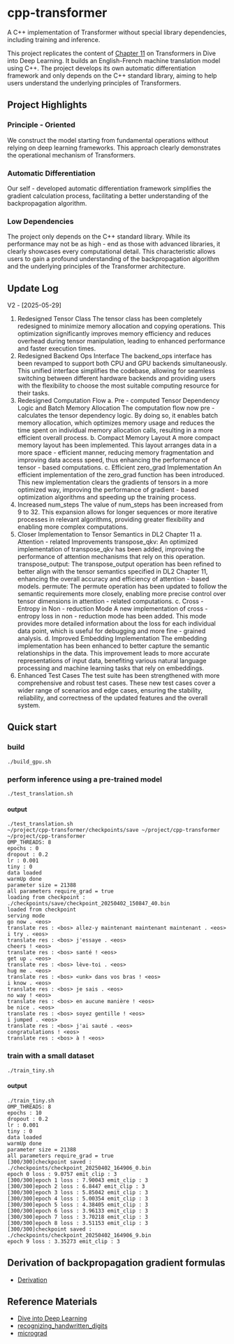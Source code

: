 # cpp-transformer
A C++ implementation of Transformer without special library dependencies, including training and inference.

This project replicates the content of [Chapter 11](https://d2l.ai/chapter_attention-mechanisms-and-transformers/transformer.html) on Transformers in Dive into Deep Learning. It builds an English-French machine translation model using C++. The project develops its own automatic differentiation framework and only depends on the C++ standard library, aiming to help users understand the underlying principles of Transformers.

## Project Highlights
### Principle - Oriented

We construct the model starting from fundamental operations without relying on deep learning frameworks. This approach clearly demonstrates the operational mechanism of Transformers.

### Automatic Differentiation

Our self - developed automatic differentiation framework simplifies the gradient calculation process, facilitating a better understanding of the backpropagation algorithm.

### Low Dependencies

The project only depends on the C++ standard library. While its performance may not be as high - end as those with advanced libraries, it clearly showcases every computational detail. This characteristic allows users to gain a profound understanding of the backpropagation algorithm and the underlying principles of the Transformer architecture.

## Update Log
V2 - [2025-05-29]​
1. Redesigned Tensor Class​
The tensor class has been completely redesigned to minimize memory allocation and copying operations. This optimization significantly improves memory efficiency and reduces overhead during tensor manipulation, leading to enhanced performance and faster execution times.​
​
​
2. Redesigned Backend Ops Interface​
The backend_ops interface has been revamped to support both CPU and GPU backends simultaneously. This unified interface simplifies the codebase, allowing for seamless switching between different hardware backends and providing users with the flexibility to choose the most suitable computing resource for their tasks.​
​
​
3. Redesigned Computation Flow​
a. Pre - computed Tensor Dependency Logic and Batch Memory Allocation​
The computation flow now pre - calculates the tensor dependency logic. By doing so, it enables batch memory allocation, which optimizes memory usage and reduces the time spent on individual memory allocation calls, resulting in a more efficient overall process.​
b. Compact Memory Layout​
A more compact memory layout has been implemented. This layout arranges data in a more space - efficient manner, reducing memory fragmentation and improving data access speed, thus enhancing the performance of tensor - based computations.​
c. Efficient zero_grad Implementation​
An efficient implementation of the zero_grad function has been introduced. This new implementation clears the gradients of tensors in a more optimized way, improving the performance of gradient - based optimization algorithms and speeding up the training process.​
​
​
4. Increased num_steps​
The value of num_steps has been increased from 9 to 32. This expansion allows for longer sequences or more iterative processes in relevant algorithms, providing greater flexibility and enabling more complex computations.​
​
​
5. Closer Implementation to Tensor Semantics in DL2 Chapter 11​
a. Attention - related Improvements​
transpose_qkv: An optimized implementation of transpose_qkv has been added, improving the performance of attention mechanisms that rely on this operation.​
transpose_output: The transpose_output operation has been refined to better align with the tensor semantics specified in DL2 Chapter 11, enhancing the overall accuracy and efficiency of attention - based models.​
permute: The permute operation has been updated to follow the semantic requirements more closely, enabling more precise control over tensor dimensions in attention - related computations.​
c. Cross - Entropy in Non - reduction Mode​
A new implementation of cross - entropy loss in non - reduction mode has been added. This mode provides more detailed information about the loss for each individual data point, which is useful for debugging and more fine - grained analysis.​
d. Improved Embedding Implementation​
The embedding implementation has been enhanced to better capture the semantic relationships in the data. This improvement leads to more accurate representations of input data, benefiting various natural language processing and machine learning tasks that rely on embeddings.​
​
​
6. Enhanced Test Cases​
The test suite has been strengthened with more comprehensive and robust test cases. These new test cases cover a wider range of scenarios and edge cases, ensuring the stability, reliability, and correctness of the updated features and the overall system.

## Quick start

### build

```
./build_gpu.sh 
```

### perform inference using a pre-trained model

```
./test_translation.sh
```

#### output

```
./test_translation.sh 
~/project/cpp-transformer/checkpoints/save ~/project/cpp-transformer
~/project/cpp-transformer
OMP_THREADS: 8
epochs : 0
dropout : 0.2
lr : 0.001
tiny : 0
data loaded
warmUp done
parameter size = 21388
all parameters require_grad = true
loading from checkpoint : ./checkpoints/save/checkpoint_20250402_150847_40.bin
loaded from checkpoint
serving mode
go now . <eos> 
translate res : <bos> allez-y maintenant maintenant maintenant . <eos> 
i try . <eos> 
translate res : <bos> j'essaye . <eos> 
cheers ! <eos> 
translate res : <bos> santé ! <eos> 
get up . <eos> 
translate res : <bos> lève-toi . <eos> 
hug me . <eos> 
translate res : <bos> <unk> dans vos bras ! <eos> 
i know . <eos> 
translate res : <bos> je sais . <eos> 
no way ! <eos> 
translate res : <bos> en aucune manière ! <eos> 
be nice . <eos> 
translate res : <bos> soyez gentille ! <eos> 
i jumped . <eos> 
translate res : <bos> j'ai sauté . <eos> 
congratulations ! <eos> 
translate res : <bos> à ! <eos> 
```

### train with a small dataset

```
./train_tiny.sh
```

#### output

```
./train_tiny.sh 
OMP_THREADS: 8
epochs : 10
dropout : 0.2
lr : 0.001
tiny : 0
data loaded
warmUp done
parameter size = 21388
all parameters require_grad = true
[300/300]checkpoint saved : ./checkpoints/checkpoint_20250402_164906_0.bin
epoch 0 loss : 9.0757 emit_clip : 3
[300/300]epoch 1 loss : 7.90043 emit_clip : 3
[300/300]epoch 2 loss : 6.8447 emit_clip : 3
[300/300]epoch 3 loss : 5.85042 emit_clip : 3
[300/300]epoch 4 loss : 5.00354 emit_clip : 3
[300/300]epoch 5 loss : 4.38405 emit_clip : 3
[300/300]epoch 6 loss : 3.96133 emit_clip : 3
[300/300]epoch 7 loss : 3.70218 emit_clip : 3
[300/300]epoch 8 loss : 3.51153 emit_clip : 3
[300/300]checkpoint saved : ./checkpoints/checkpoint_20250402_164906_9.bin
epoch 9 loss : 3.35273 emit_clip : 3
```

## Derivation of backpropagation gradient formulas

* [Derivation](doc/equations/readme.md)

## Reference Materials

* [Dive into Deep Learning](https://d2l.ai/)
* [recognizing_handwritten_digits](https://github.com/freelw/recognizing_handwritten_digits)
* [micrograd](https://github.com/EurekaLabsAI/micrograd)
